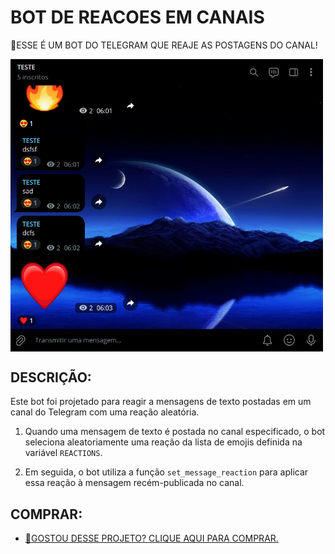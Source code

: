 # BOT DE REACOES EM CANAIS
🛑ESSE É UM BOT DO TELEGRAM QUE REAJE AS POSTAGENS DO CANAL!

<img src="FOTO.png" align="center" width="500"> <br>

## DESCRIÇÃO:
Este bot foi projetado para reagir a mensagens de texto postadas em um canal do Telegram com uma reação aleatória. 

1. Quando uma mensagem de texto é postada no canal especificado, o bot seleciona aleatoriamente uma reação da lista de emojis definida na variável `REACTIONS`.

2. Em seguida, o bot utiliza a função `set_message_reaction` para aplicar essa reação à mensagem recém-publicada no canal.

## COMPRAR:
- [🤑GOSTOU DESSE PROJETO? CLIQUE AQUI PARA COMPRAR.](https://github.com/VILHALVA/VILHALVA/blob/main/FREELANCER/README.md)
